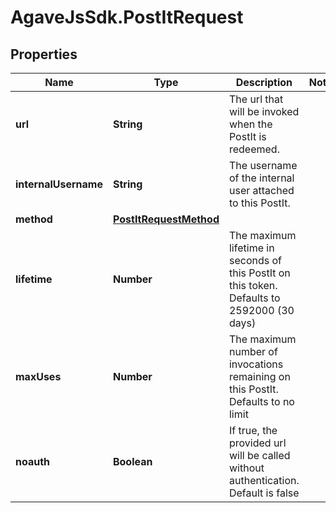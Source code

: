 # AgaveJsSdk.PostItRequest

## Properties
Name | Type | Description | Notes
------------ | ------------- | ------------- | -------------
**url** | **String** | The url that will be invoked when the PostIt is redeemed. | 
**internalUsername** | **String** | The username of the internal user attached to this PostIt. | 
**method** | [**PostItRequestMethod**](PostItRequestMethod.md) |  | 
**lifetime** | **Number** | The maximum lifetime in seconds of this PostIt on this token. Defaults to 2592000 (30 days) | 
**maxUses** | **Number** | The maximum number of invocations remaining on this PostIt. Defaults to no limit | 
**noauth** | **Boolean** | If true, the provided url will be called without authentication. Default is false | 


